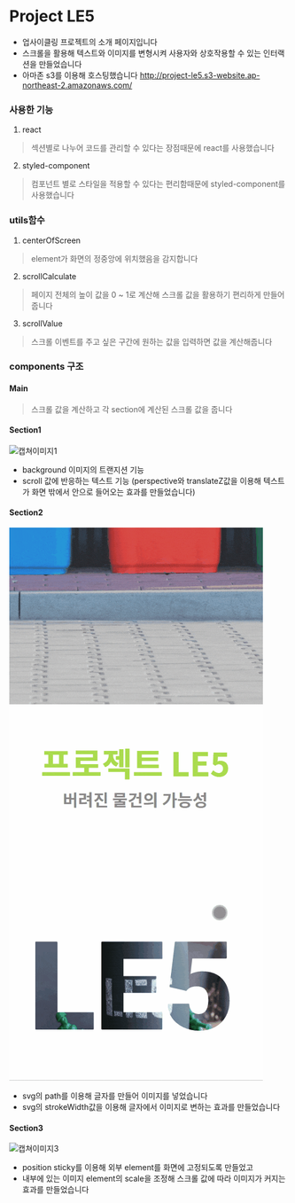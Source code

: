 # Project LE5

- 업사이클링 프로젝트의 소개 페이지입니다
- 스크롤을 활용해 텍스트와 이미지를 변형시켜 사용자와 상호작용할 수 있는 인터랙션을 만들었습니다
- 아마존 s3를 이용해 호스팅했습니다
http://project-le5.s3-website.ap-northeast-2.amazonaws.com/

### 사용한 기능
1. react
>섹션별로 나누어 코드를 관리할 수 있다는 장점때문에 react를 사용했습니다
2. styled-component
>컴포넌트 별로 스타일을 적용할 수 있다는 편리함때문에 styled-component를 사용했습니다

### utils함수
1. centerOfScreen
>element가 화면의 정중앙에 위치했음을 감지합니다
2. scrollCalculate
>페이지 전체의 높이 값을 0 ~ 1로 계산해 스크롤 값을 활용하기 편리하게 만들어줍니다
3. scrollValue
>스크롤 이벤트를 주고 싶은 구간에 원하는 값을 입력하면 값을 계산해줍니다

### components 구조

#### Main

>스크롤 값을 계산하고 각 section에 계산된 스크롤 값을 줍니다

#### Section1
![캡쳐이미지1](./public/capture1.gif "캡쳐이미지1")
- background 이미지의 트랜지션 기능
- scroll 값에 반응하는 텍스트 기능
(perspective와 translateZ값을 이용해 텍스트가 화면 밖에서 안으로 들어오는 효과를 만들었습니다)

#### Section2
![캡쳐이미지2](./public/capture2.gif "캡쳐이미지2")
- svg의 path를 이용해 글자를 만들어 이미지를 넣었습니다
- svg의 strokeWidth값을 이용해 글자에서 이미지로 변하는 효과를 만들었습니다

#### Section3
![캡쳐이미지3](./public/capture3.gif "캡쳐이미지3")
- position sticky를 이용해 외부 element를 화면에 고정되도록 만들었고
- 내부에 있는 이미지 element의 scale을 조정해 스크롤 값에 따라 이미지가 커지는 효과를 만들었습니다
